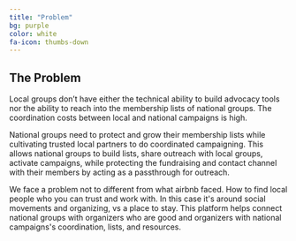 ```yaml
---
title: "Problem"
bg: purple
color: white
fa-icon: thumbs-down
---
```


## The Problem
Local groups don’t have either the technical ability to build advocacy tools nor the ability to reach into the membership lists of national groups. The coordination costs between local and national campaigns is high.

National groups need to protect and grow their membership lists while cultivating trusted local partners to do coordinated campaigning. This allows national groups to build lists, share outreach with local groups, activate campaigns, while protecting the fundraising and contact channel with their members by acting as a passthrough for outreach.

We face a problem not to different from what airbnb faced. How to find local people who you can trust and work with. In this case it's around social movements and organizing, vs a place to stay. This platform helps connect national groups with organizers who are good and organizers with national campaigns's coordination, lists, and resources.
